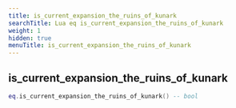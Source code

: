 ```yaml
---
title: is_current_expansion_the_ruins_of_kunark
searchTitle: Lua eq is_current_expansion_the_ruins_of_kunark
weight: 1
hidden: true
menuTitle: is_current_expansion_the_ruins_of_kunark
---
```

## is_current_expansion_the_ruins_of_kunark
```lua
eq.is_current_expansion_the_ruins_of_kunark() -- bool
```